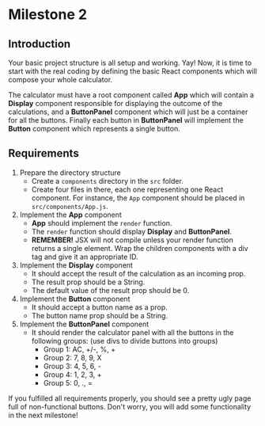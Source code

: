 # Milestone 2

## Introduction
Your basic project structure is all setup and working. Yay! Now, it is time to start with the real coding by defining the basic React components which will compose your whole calculator.

The calculator must have a root component called **App** which will contain a **Display** component responsible for
displaying the outcome of the calculations, and a **ButtonPanel** component which will just be a container for all the buttons. Finally each button in **ButtonPanel** will implement the **Button** component which represents a single button.

## Requirements

1. Prepare the directory structure
    - Create a `components` directory in the `src` folder.
    - Create four files in there, each one representing one React component. For instance, the `App` component should be
     placed in `src/components/App.js`.
2. Implement the **App** component
    - **App** should implement the `render` function.
    - The `render` function should display **Display** and **ButtonPanel**.
    - **REMEMBER!** JSX will not compile unless your render function returns a single element. Wrap the children components with a div tag and give it an appropriate ID.
3. Implement the **Display** component
    - It should accept the result of the calculation as an incoming prop.
    - The result prop should be a String.
    - The default value of the result prop should be 0.
4. Implement the **Button** component
    - It should accept a button name as a prop.
    - The button name prop should be a String.
5. Implement the **ButtonPanel** component
    - It should render the calculator panel with all the buttons in the following groups: (use divs to divide buttons into groups)
        - Group 1: AC, +/-, %, +
        - Group 2: 7, 8, 9, X
        - Group 3: 4, 5, 6, -
        - Group 4: 1, 2, 3, +
        - Group 5: 0, ., =

If you fulfilled all requirements properly, you should see a pretty ugly page full of non-functional buttons. Don't worry, you will add some functionality in the next milestone!
